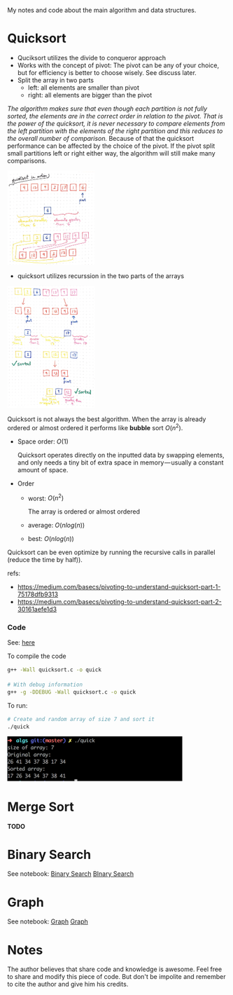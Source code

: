 
My notes and code about the main algorithm and data structures.

#  Quicksort

  * Quciksort utilizes the divide to conqueror approach
  * Works with the concept of pivot: The pivot can be any of your
    choice, but for efficiency is better to choose wisely. See discuss
    later.
  * Split the array in two parts
    * left: all elements are smaller than pivot
    * right: all elements are bigger than the pivot
  
  *The algorithm makes sure that even though each partition is not
  fully sorted, the elements are in the correct order in relation to
  the pivot. That is the power of the quicksort, it is never necessary
  to compare elements from the left partition with the elements of the
  right partition and this reduces to the overall number of
  comparison.* Because of that the quicksort performance can be
  affected by the choice of the pivot. If the pivot split small
  partitions left or right either way, the algorithm will still make
  many comparisons.
       
  <img src="images/quick_sort_pivot.png" width="200"/>
   
  * quicksort utilizes recurssion in the two parts of the arrays

  <img src="images/quick_sort_recursion.png" width="200"/>
    
  Quicksort is not always the best algorithm. When the array is
  already ordered or almost ordered it performs like **bubble** sort
  $O(n^2)$.

  * Space order: $O(1)$  
  
      Quicksort operates directly on the inputted data by swapping
      elements, and only needs a tiny bit of extra space in
      memory — usually a constant amount of space.
  
  * Order  
    * worst: $O(n^ 2)$
    
        The array is ordered or almost ordered
    
    * average: $O(n log(n))$
        
    * best: $O(n log(n))$

  Quicksort can be even optimize by running the recursive calls in
  parallel (reduce the time by half)).

  refs:
  * https://medium.com/basecs/pivoting-to-understand-quicksort-part-1-75178dfb9313
  * https://medium.com/basecs/pivoting-to-understand-quicksort-part-2-30161aefe1d3
  
### Code

See: [here](quicksort.c)

To compile the code 

```sh
g++ -Wall quicksort.c -o quick

# With debug information
g++ -g -DDEBUG -Wall quicksort.c -o quick
```

To run: 

```sh
# Create and random array of size 7 and sort it  
./quick
```

<img src="images/quicksort_terminal.png" width="400"/>

# Merge Sort

**TODO**
    
# Binary Search

See notebook: [Binary Search](./binary_search.ipynb)
<a href="binary_search.ipynb">BInary Search</a>


# Graph

See notebook: [Graph](./graph.ipynb)
<a href="graph.ipynb">Graph</a>

# Notes

The author believes that share code and knowledge is awesome.  Feel
free to share and modify this piece of code. But don't be impolite and
remember to cite the author and give him his credits.

